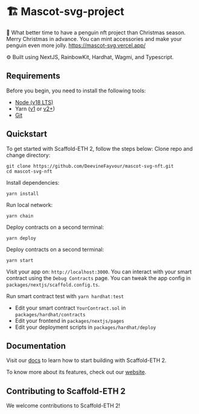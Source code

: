 # 🏗 Mascot-svg-project



🧪 What better time to have a penguin nft project than Christmas season. Merry Christmas in advance. You can mint accessories and make your penguin even more jolly.
https://mascot-svg.vercel.app/

⚙️ Built using NextJS, RainbowKit, Hardhat, Wagmi, and Typescript.


## Requirements

Before you begin, you need to install the following tools:

- [Node (v18 LTS)](https://nodejs.org/en/download/)
- Yarn ([v1](https://classic.yarnpkg.com/en/docs/install/) or [v2+](https://yarnpkg.com/getting-started/install))
- [Git](https://git-scm.com/downloads)

## Quickstart

To get started with Scaffold-ETH 2, follow the steps below:
Clone repo and change directory:

```
git clone https://github.com/DeevineFayvour/mascot-svg-nft.git
cd mascot-svg-nft
```

Install dependencies:

```
yarn install
```

Run local network:
```
yarn chain
```

Deploy contracts on a second terminal:

```
yarn deploy
```

Deploy contracts on a second terminal:

```
yarn start
```

Visit your app on: `http://localhost:3000`. You can interact with your smart contract using the `Debug Contracts` page. You can tweak the app config in `packages/nextjs/scaffold.config.ts`.

Run smart contract test with `yarn hardhat:test`

- Edit your smart contract `YourContract.sol` in `packages/hardhat/contracts`
- Edit your frontend in `packages/nextjs/pages`
- Edit your deployment scripts in `packages/hardhat/deploy`


## Documentation

Visit our [docs](https://docs.scaffoldeth.io) to learn how to start building with Scaffold-ETH 2.

To know more about its features, check out our [website](https://scaffoldeth.io).

## Contributing to Scaffold-ETH 2

We welcome contributions to Scaffold-ETH 2!

